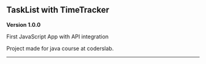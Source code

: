 ## TaskList with TimeTracker

**Version 1.0.0**

First JavaScript App with API integration

Project made for java course at coderslab.

---

